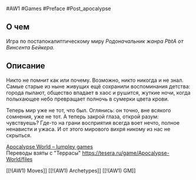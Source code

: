 #AW1 #Games #Preface #Post_apocalypse

## О чем
Игра по постапокалиптическому миру
*Родоначальник жанра PbtA от  Винсента Бейкера.*

## Описание
Никто не помнит как или почему. Возможно, никто никогда и не знал. Самые старые из ныне живущих ещё сохранили воспоминания детства: города пылают, общество впадает в хаос и рушится, жуткие ночи, когда полыхающее небо превращает полночь в сумерки цвета крови.

Теперь мир уже не тот, что был. Оглянись: он точно, вне всякого сомнения,
уже не тот. А теперь закрой глаза, открой разум: чувствуешь? Где-то на грани
восприятия всегда воет нечто, полное ненависти и ужаса. И от этого мирового вихря никому из нас не скрыться.

[Apocalypse World – lumpley games](https://lumpley.games/apocalypseworld/)                                                                      
Переводы взяты с "Террасы" https://tesera.ru/game/Apocalypse-World/files 





[[!(AW1) Moves]]
[[!(AW1) Archetypes]]
[[!(AW1) GM]]

